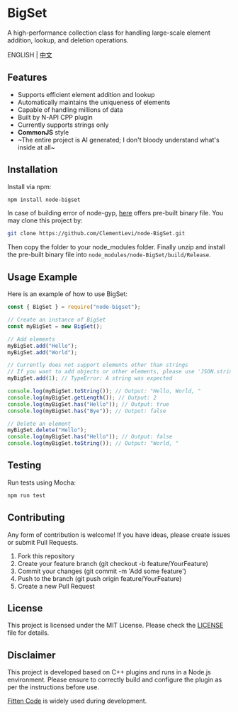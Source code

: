 # BigSet

A high-performance collection class for handling large-scale element addition, lookup, and deletion operations.

ENGLISH | [中文](./README.md)

## Features

- Supports efficient element addition and lookup
- Automatically maintains the uniqueness of elements
- Capable of handling millions of data
- Built by N-API CPP plugin
- Currently supports strings only
- **CommonJS** style
- ~The entire project is AI generated; I don't bloody understand what's inside at all~

## Installation

Install via npm:

```bash
npm install node-bigset
```

In case of building error of node-gyp, [here](https://github.com/ClementLevi/node-BigSet/releases) offers pre-built binary file. You may clone this project by:
```bash
git clone https://github.com/ClementLevi/node-BigSet.git 
```

Then copy the folder to your node_modules folder.
Finally unzip and install the pre-built binary file into `node_modules/node-BigSet/build/Release`.

## Usage Example

Here is an example of how to use BigSet:

```javascript
const { BigSet } = require("node-bigset");

// Create an instance of BigSet
const myBigSet = new BigSet();

// Add elements
myBigSet.add("Hello");
myBigSet.add("World");

// Currently does not support elements other than strings
// If you want to add objects or other elements, please use 'JSON.stringify()' or '*.toString()' method to convert them to strings
myBigSet.add(1); // TypeError: A string was expected

console.log(myBigSet.toString()); // Output: "Hello, World, "
console.log(myBigSet.getLength()); // Output: 2
console.log(myBigSet.has("Hello")); // Output: true
console.log(myBigSet.has("Bye")); // Output: false

// Delete an element
myBigSet.delete("Hello");
console.log(myBigSet.has("Hello")); // Output: false
console.log(myBigSet.toString()); // Output: "World, "
```

## Testing

Run tests using Mocha:

```bash
npm run test
```

## Contributing

Any form of contribution is welcome! If you have ideas, please create issues or submit Pull Requests.

1. Fork this repository
2. Create your feature branch (git checkout -b feature/YourFeature)
3. Commit your changes (git commit -m 'Add some feature')
4. Push to the branch (git push origin feature/YourFeature)
5. Create a new Pull Request

## License

This project is licensed under the MIT License. Please check the [LICENSE](./LICENSE) file for details.

## Disclaimer

This project is developed based on C++ plugins and runs in a Node.js environment. Please ensure to correctly build and configure the plugin as per the instructions before use.

[Fitten Code](https://code.fittentech.com/) is widely used during development.
